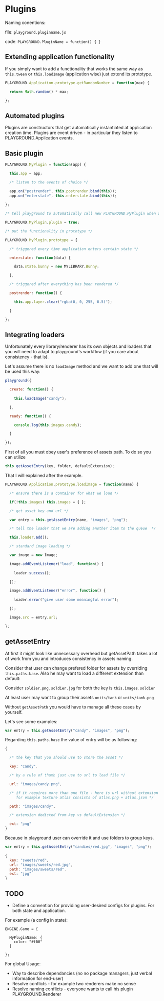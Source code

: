 # Plugins

Naming conentions:

file: `playground.pluginname.js`

code: `PLAYGROUND.PluginName = function() { }`

## Extending application functionality

If you simply want to add a functionality that works the same way as `this.tween` or `this.loadImage` (application wise) just extend its prototype.

```javascript
PLAYGROUND.Application.prototype.getRandomNumber = function(max) {

  return Math.random() * max;

};
```

## Automated plugins

Plugins are constructors that get automatically instantiated at application creation time. Plugins are event driven - in particular they listen to PLAYGROUND.Application events.

## Basic plugin

```javascript
PLAYGROUND.MyPlugin = function(app) {

  this.app = app;

  /* listen to the events of choice */

  app.on("postrender", this.postrender.bind(this));
  app.on("enterstate", this.enterstate.bind(this));
  
};

/* tell playground to automatically call new PLAYGROUND.MyPlugin when application is being created */

PLAYGROUND.MyPlugin.plugin = true;

/* put the functionality in prototype */

PLAYGROUND.MyPlugin.prototype = {

  /* triggered every time application enters certain state */

  enterstate: function(data) {

    data.state.bunny = new MYLIBRARY.Bunny;

  },

  /* triggered after everything has been rendered */  

  postrender: function() {

    this.app.layer.clear("rgba(0, 0, 255, 0.5)");

  }

};
```

## Integrating loaders

Unfortunately every library/renderer has its own objects and loaders that you will need to adapt to playground's workflow (if you care about consistency - that is).

Let's assume there is no `loadImage` method and we want to add one that will be used this way:

```javascript
playground({

  create: function() {
    
    this.loadImage("candy");

  },

  ready: function() {

    console.log(this.images.candy);

  }

});
```

First of all you must obey user's preference of assets path. To do so you can utilize 

```javascript
this.getAssetEntry(key, folder, defaultExtension);
```

That I will explained after the example.

```javascript
PLAYGROUND.Application.prototype.loadImage = function(name) {

  /* ensure there is a container for what we load */

  if(!this.images) this.images = { };

  /* get asset key and url */

  var entry = this.getAssetEntry(name, "images", "png");

  /* tell the loader that we are adding another item to the queue  */

  this.loader.add();

  /* standard image loading */

  var image = new Image;

  image.addEventListener("load", function() {
    
    loader.success();

  });

  image.addEventListener("error", function() {
    
    loader.error("give user some meaningful error");

  });

  image.src = entry.url;

};
```

## getAssetEntry

At first it might look like unnecessary overhead but getAssetPath takes a lot of work from you and introduces consistency in assets naming.

Consider that user can change prefered folder for assets by overriding `this.paths.base`. Also he may want to load a different extension than default:

Consider `soldier.png`, `soldier.jpg` for both the key is `this.images.soldier`

At least user may want to group their assets `units/tank` or `units/tank.png`

Without `getAssetPath` you would have to manage all these cases by yourself.

Let's see some examples:

```javascript
var entry = this.getAssetEntry("candy", "images", "png");
```

Regarding `this.paths.base` the value of entry will be as following:

```javascript
{

  /* the key that you should use to store the asset */

  key: "candy",

  /* by a rule of thumb just use to url to load file */

  url: "images/candy.png",

  /* if it requires more than one file - here is url without extension
     for example texture atlas consists of atlas.png + atlas.json */

  path: "images/candy",

  /* extension dedicted from key vs defaultExtension */

  ext: "png"
}
```

Because in playground user can override it and use folders to group keys.

```javascript
var entry = this.getAssetEntry("candies/red.jpg", "images", "png");
```

```javascript
{
  key: "sweets/red",
  url: "images/sweets/red.jpg",
  path: "images/sweets/red",
  ext: "jpg"
}
```

## TODO

* Define a convention for providing user-desired configs for plugins. For both state and application.

For example (a config in state):

```
ENGINE.Game = {

  MyPluginName: {
    color: "#f00"
  }

};
```

For global Usage:
 
* Way to describe dependancies (no no package managers, just verbal information for end-user)
* Resolve conflicts - for example two renderers make no sense
* Resolve naming conflicts - everyone wants to call his plugin PLAYGROUND.Renderer